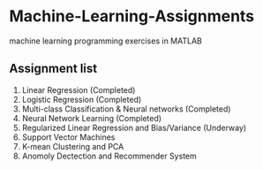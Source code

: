 # Machine-Learning-Assignments
machine learning programming exercises in MATLAB
## Assignment list
1. Linear Regression (Completed)
2. Logistic Regression (Completed)
3. Multi-class Classification & Neural networks (Completed)
4. Neural Network Learning (Completed)
5. Regularized Linear Regression and Bias/Variance (Underway)
6. Support Vector Machines
7. K-mean Clustering and PCA
8. Anomoly Dectection and Recommender System
